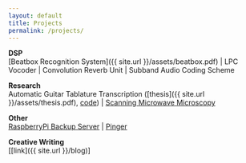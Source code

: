```yaml
---
layout: default
title: Projects
permalink: /projects/
---
```


**DSP**  
[Beatbox Recognition System]({{ site.url }}/assets/beatbox.pdf) \| LPC Vocoder \| Convolution Reverb Unit \| Subband Audio Coding Scheme

**Research**  
Automatic Guitar Tablature Transcription ([thesis]({{ site.url }}/assets/thesis.pdf), [code](https://github.com/jmichel3/ms-thesis)) \| [Scanning Microwave Microscopy](http://ieeexplore.ieee.org/abstract/document/7106101/)

**Other**  
[RaspberryPi Backup Server](https://github.com/jmichel3/autobackups) \| [Pinger](https://github.com/jmichel3/pinger)

**Creative Writing**  
\[[link]({{ site.url }}/blog)\]  
